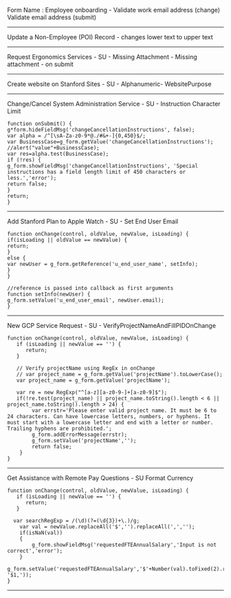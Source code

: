 Form Name : Employee onboarding - Validate work email address (change)
Validate email address (submit)

---

Update a Non-Employee (POI) Record - changes lower text to upper text

---

Request Ergonomics Services - SU - Missing Attachment - Missing attachment - on submit

---

Create website on Stanford Sites - SU - Alphanumeric- WebsitePurpose

---

Change/Cancel System Administration Service - SU - Instruction Character Limit

```
function onSubmit() {
g*form.hideFieldMsg('changeCancellationInstructions', false);
var alpha = /^[\sA-Za-z0-9*@./#&+-]{0,450}$/;
var BusinessCase=g_form.getValue('changeCancellationInstructions');
//alert("value"+BusinessCase);
var res=alpha.test(BusinessCase);
if (!res) {
g_form.showFieldMsg('changeCancellationInstructions', 'Special instructions has a field length limit of 450 characters or less.','error');
return false;
}
return;
}
```

---

Add Stanford Plan to Apple Watch - SU - Set End User Email

```
function onChange(control, oldValue, newValue, isLoading) {
if(isLoading || oldValue == newValue) {
return;
}
else {
var newUser = g_form.getReference('u_end_user_name', setInfo);
}
}

//reference is passed into callback as first arguments
function setInfo(newUser) {
g_form.setValue('u_end_user_email', newUser.email);
}
```

---

New GCP Service Request - SU - VerifyProjectNameAndFillPIDOnChange

```
function onChange(control, oldValue, newValue, isLoading) {
   if (isLoading || newValue == '') {
      return;
   }

   // Verify projectName using RegEx in onChange
   // var project_name = g_form.getValue('projectName').toLowerCase();
   var project_name = g_form.getValue('projectName');

   var re = new RegExp("^[a-z][a-z0-9-]+[a-z0-9]$");
   if(!re.test(project_name) || project_name.toString().length < 6 || project_name.toString().length > 24) {
		var errstr='Please enter valid project name. It must be 6 to 24 characters. Can have lowercase letters, numbers, or hyphens. It must start with a lowercase letter and end with a letter or number. Trailing hyphens are prohibited.';
		g_form.addErrorMessage(errstr);
		g_form.setValue('projectName','');
		return false;
	}
}
```

---

Get Assistance with Remote Pay Questions - SU Format Currency

```
function onChange(control, oldValue, newValue, isLoading) {
   if (isLoading || newValue == '') {
      return;
   }

  var searchRegExp = /(\d)(?=(\d{3})+\.)/g;
	var val = newValue.replaceAll('$','').replaceAll(',','');
	if(isNaN(val))
	{
		g_form.showFieldMsg('requestedFTEAnnualSalary','Input is not correct','error');
	}
	g_form.setValue('requestedFTEAnnualSalary','$'+Number(val).toFixed(2).replace(searchRegExp, '$1,'));
}
```

---
